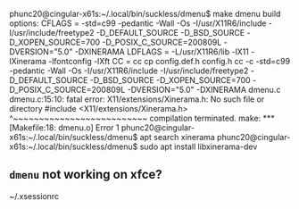 phunc20@cingular-x61s:~/.local/bin/suckless/dmenu$ make
dmenu build options:
CFLAGS   = -std=c99 -pedantic -Wall -Os -I/usr/X11R6/include -I/usr/include/freetype2 -D_DEFAULT_SOURCE -D_BSD_SOURCE -D_XOPEN_SOURCE=700 -D_POSIX_C_SOURCE=200809L -DVERSION="5.0" -DXINERAMA
LDFLAGS  = -L/usr/X11R6/lib -lX11 -lXinerama -lfontconfig -lXft
CC       = cc
cp config.def.h config.h
cc -c -std=c99 -pedantic -Wall -Os -I/usr/X11R6/include -I/usr/include/freetype2 -D_DEFAULT_SOURCE -D_BSD_SOURCE -D_XOPEN_SOURCE=700 -D_POSIX_C_SOURCE=200809L -DVERSION=\"5.0\" -DXINERAMA dmenu.c
dmenu.c:15:10: fatal error: X11/extensions/Xinerama.h: No such file or directory
 #include <X11/extensions/Xinerama.h>
          ^~~~~~~~~~~~~~~~~~~~~~~~~~~
compilation terminated.
make: *** [Makefile:18: dmenu.o] Error 1
phunc20@cingular-x61s:~/.local/bin/suckless/dmenu$ apt search xinerama
phunc20@cingular-x61s:~/.local/bin/suckless/dmenu$ sudo apt install libxinerama-dev



## `dmenu` not working on xfce?
~/.xsessionrc

